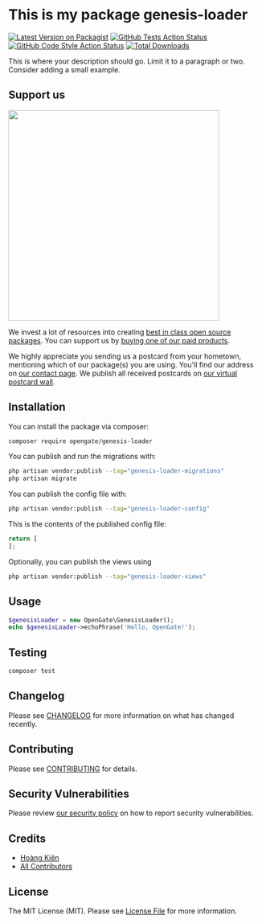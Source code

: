 # This is my package genesis-loader

[![Latest Version on Packagist](https://img.shields.io/packagist/v/opengate/genesis-loader.svg?style=flat-square)](https://packagist.org/packages/opengate/genesis-loader)
[![GitHub Tests Action Status](https://img.shields.io/github/actions/workflow/status/opengate/genesis-loader/run-tests.yml?branch=main&label=tests&style=flat-square)](https://github.com/opengate/genesis-loader/actions?query=workflow%3Arun-tests+branch%3Amain)
[![GitHub Code Style Action Status](https://img.shields.io/github/actions/workflow/status/opengate/genesis-loader/fix-php-code-style-issues.yml?branch=main&label=code%20style&style=flat-square)](https://github.com/opengate/genesis-loader/actions?query=workflow%3A"Fix+PHP+code+style+issues"+branch%3Amain)
[![Total Downloads](https://img.shields.io/packagist/dt/opengate/genesis-loader.svg?style=flat-square)](https://packagist.org/packages/opengate/genesis-loader)

This is where your description should go. Limit it to a paragraph or two. Consider adding a small example.

## Support us

[<img src="https://github-ads.s3.eu-central-1.amazonaws.com/genesis-loader.jpg?t=1" width="419px" />](https://spatie.be/github-ad-click/genesis-loader)

We invest a lot of resources into creating [best in class open source packages](https://spatie.be/open-source). You can support us by [buying one of our paid products](https://spatie.be/open-source/support-us).

We highly appreciate you sending us a postcard from your hometown, mentioning which of our package(s) you are using. You'll find our address on [our contact page](https://spatie.be/about-us). We publish all received postcards on [our virtual postcard wall](https://spatie.be/open-source/postcards).

## Installation

You can install the package via composer:

```bash
composer require opengate/genesis-loader
```

You can publish and run the migrations with:

```bash
php artisan vendor:publish --tag="genesis-loader-migrations"
php artisan migrate
```

You can publish the config file with:

```bash
php artisan vendor:publish --tag="genesis-loader-config"
```

This is the contents of the published config file:

```php
return [
];
```

Optionally, you can publish the views using

```bash
php artisan vendor:publish --tag="genesis-loader-views"
```

## Usage

```php
$genesisLoader = new OpenGate\GenesisLoader();
echo $genesisLoader->echoPhrase('Hello, OpenGate!');
```

## Testing

```bash
composer test
```

## Changelog

Please see [CHANGELOG](CHANGELOG.md) for more information on what has changed recently.

## Contributing

Please see [CONTRIBUTING](CONTRIBUTING.md) for details.

## Security Vulnerabilities

Please review [our security policy](../../security/policy) on how to report security vulnerabilities.

## Credits

- [Hoàng Kiên](https://github.com/OpenGate)
- [All Contributors](../../contributors)

## License

The MIT License (MIT). Please see [License File](LICENSE.md) for more information.
